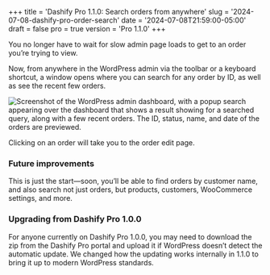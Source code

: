 +++
title = 'Dashify Pro 1.1.0: Search orders from anywhere'
slug = '2024-07-08-dashify-pro-order-search'
date = '2024-07-08T21:59:00-05:00'
draft = false
pro = true
version = 'Pro 1.1.0'
+++

You no longer have to wait for slow admin page loads to get to an order you’re trying to view.

Now, from anywhere in the WordPress admin via the toolbar or a keyboard shortcut, a window opens where you can search for any order by ID, as well as see the recent few orders.

![Screenshot of the WordPress admin dashboard, with a popup search appearing over the dashboard that shows a result showing for a searched query, along with a few recent orders. The ID, status, name, and date of the orders are previewed.](/releases/2024-07-08-dashify-pro-order-search/order-search.webp)

Clicking on an order will take you to the order edit page.

### Future improvements

This is just the start—soon, you’ll be able to find orders by customer name, and also search not just orders, but products, customers, WooCommerce settings, and more.

### Upgrading from Dashify Pro 1.0.0

For anyone currently on Dashify Pro 1.0.0, you may need to download the zip from the Dashify Pro portal and upload it if WordPress doesn’t detect the automatic update. We changed how the updating works internally in 1.1.0 to bring it up to modern WordPress standards.
